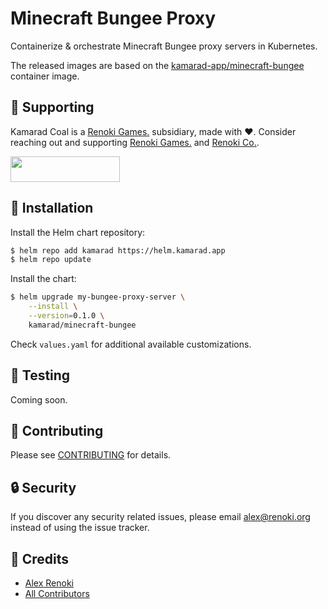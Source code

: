 Minecraft Bungee Proxy
======================

Containerize & orchestrate Minecraft Bungee proxy servers in Kubernetes.

The released images are based on the [kamarad-app/minecraft-bungee](https://github.com/kamarad-coal/minecraft-bungee) container image.

## 🤝 Supporting

Kamarad Coal is a [Renoki Games.](https://github.com/renoki-games) subsidiary, made with ❤. Consider reaching out and supporting [Renoki Games.](https://github.com/renoki-games) and [Renoki Co.](https://github.com/renoki-co).

[<img src="https://c5.patreon.com/external/logo/become_a_patron_button.png" height="41" width="175" />](https://www.patreon.com/bePatron?u=10965171)

## 🚀 Installation

Install the Helm chart repository:

```bash
$ helm repo add kamarad https://helm.kamarad.app
$ helm repo update
```

Install the chart:

```bash
$ helm upgrade my-bungee-proxy-server \
    --install \
    --version=0.1.0 \
    kamarad/minecraft-bungee
```

Check `values.yaml` for additional available customizations.

## 🐛 Testing

Coming soon.

## 🤝 Contributing

Please see [CONTRIBUTING](../../CONTRIBUTING.md) for details.

## 🔒  Security

If you discover any security related issues, please email alex@renoki.org instead of using the issue tracker.

## 🎉 Credits

- [Alex Renoki](https://github.com/rennokki)
- [All Contributors](../../../../contributors)
